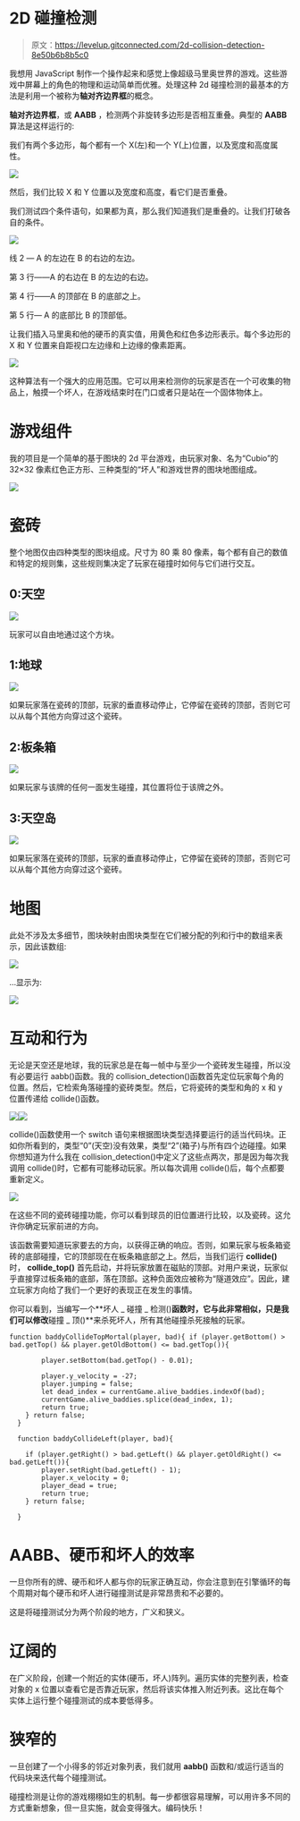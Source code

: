# 2D 碰撞检测

> 原文：<https://levelup.gitconnected.com/2d-collision-detection-8e50b6b8b5c0>

我想用 JavaScript 制作一个操作起来和感觉上像超级马里奥世界的游戏。这些游戏中屏幕上的角色的物理和运动简单而优雅。处理这种 2d 碰撞检测的最基本的方法是利用一个被称为**轴对齐边界框**的概念。

**轴对齐边界框**，或 **AABB** ，检测两个非旋转多边形是否相互重叠。典型的 **AABB** 算法是这样运行的:

我们有两个多边形，每个都有一个 X(左)和一个 Y(上)位置，以及宽度和高度属性。

![](img/95751a7dfadefff9329ace5f259dd459.png)

然后，我们比较 X 和 Y 位置以及宽度和高度，看它们是否重叠。

我们测试四个条件语句，如果都为真，那么我们知道我们是重叠的。让我们打破各自的条件。

![](img/3094ed0cb23fe455b9940d4a5623d5a4.png)

线 2 — A 的左边在 B 的右边的左边。

第 3 行——A 的右边在 B 的左边的右边。

第 4 行——A 的顶部在 B 的底部之上。

第 5 行— A 的底部比 B 的顶部低。

让我们插入马里奥和他的硬币的真实值，用黄色和红色多边形表示。每个多边形的 X 和 Y 位置来自距视口左边缘和上边缘的像素距离。

![](img/0f4cf5e0b9f1d7405ce30576d201b17c.png)

这种算法有一个强大的应用范围。它可以用来检测你的玩家是否在一个可收集的物品上，触摸一个坏人，在游戏结束时在门口或者只是站在一个固体物体上。

# 游戏组件

我的项目是一个简单的基于图块的 2d 平台游戏，由玩家对象、名为“Cubio”的 32×32 像素红色正方形、三种类型的“坏人”和游戏世界的图块地图组成。

![](img/9117c21413ee8d58ee6c6c0f61635807.png)

# 瓷砖

整个地图仅由四种类型的图块组成。尺寸为 80 乘 80 像素，每个都有自己的数值和特定的规则集，这些规则集决定了玩家在碰撞时如何与它们进行交互。

## 0:天空

![](img/f2d21ecd8139eb19e7a8b46612b17c83.png)

玩家可以自由地通过这个方块。

## 1:地球

![](img/603a43abc4d3319b7f90eb33f573c844.png)

如果玩家落在瓷砖的顶部，玩家的垂直移动停止，它停留在瓷砖的顶部，否则它可以从每个其他方向穿过这个瓷砖。

## 2:板条箱

![](img/58ffda50c57bd8b9c5db111944cea099.png)

如果玩家与该牌的任何一面发生碰撞，其位置将位于该牌之外。

## 3:天空岛

![](img/ad959096dac65909adbacc16b2e706b6.png)

如果玩家落在瓷砖的顶部，玩家的垂直移动停止，它停留在瓷砖的顶部，否则它可以从每个其他方向穿过这个瓷砖。

# 地图

此处不涉及太多细节，图块映射由图块类型在它们被分配的列和行中的数组来表示，因此该数组:

![](img/d176028a0ee583e5628062c48ee2c0df.png)

…显示为:

![](img/82f0200b477610f2f1dca42610616d16.png)

# 互动和行为

无论是天空还是地球，我的玩家总是在每一帧中与至少一个瓷砖发生碰撞，所以没有必要运行 aabb()函数。我的 collision_detection()函数首先定位玩家每个角的位置。然后，它检索角落碰撞的瓷砖类型。然后，它将瓷砖的类型和角的 x 和 y 位置传递给 collide()函数。

![](img/ecd112c1918ca5eabac05a16cf64934d.png)![](img/06904c859126ef67314fa13dedfa332e.png)

collide()函数使用一个 switch 语句来根据图块类型选择要运行的适当代码块。正如你所看到的，类型“0”(天空)没有效果，类型“2”(箱子)与所有四个边碰撞。如果你想知道为什么我在 collision_detection()中定义了这些点两次，那是因为每次我调用 collide()时，它都有可能移动玩家。所以每次调用 collide()后，每个点都要重新定义。

![](img/9850747202c34e4e86de10e3346e2619.png)

在这些不同的瓷砖碰撞功能，你可以看到球员的旧位置进行比较，以及瓷砖。这允许你确定玩家前进的方向。

该函数需要知道玩家要去的方向，以获得正确的响应。否则，如果玩家与板条箱瓷砖的底部碰撞，它的顶部现在在板条箱底部之上。然后，当我们运行 **collide()** 时， **collide_top()** 首先启动，并将玩家放置在磁贴的顶部。对用户来说，玩家似乎直接穿过板条箱的底部，落在顶部。这种负面效应被称为“隧道效应”。因此，建立玩家方向给了我们一个更好的表现正在发生的事情。

你可以看到，当编写一个**坏人 _ 碰撞 _ 检测()**函数时，它与此非常相似，只是我们可以修改**碰撞 _ 顶()**来杀死坏人，所有其他碰撞杀死接触的玩家。

```
function baddyCollideTopMortal(player, bad){ if (player.getBottom() > bad.getTop() && player.getOldBottom() <= bad.getTop()){

        player.setBottom(bad.getTop() - 0.01);

        player.y_velocity = -27;
        player.jumping = false;
        let dead_index = currentGame.alive_baddies.indexOf(bad);
        currentGame.alive_baddies.splice(dead_index, 1);
        return true;
    } return false;
  }

  function baddyCollideLeft(player, bad){

    if (player.getRight() > bad.getLeft() && player.getOldRight() <= bad.getLeft()){
        player.setRight(bad.getLeft() - 1);
        player.x_velocity = 0;
        player_dead = true;
        return true;
    } return false;

  }
```

# AABB、硬币和坏人的效率

一旦你所有的牌、硬币和坏人都与你的玩家正确互动，你会注意到在引擎循环的每个周期对每个硬币和坏人进行碰撞测试是非常昂贵和不必要的。

这是将碰撞测试分为两个阶段的地方，广义和狭义。

# 辽阔的

在广义阶段，创建一个附近的实体(硬币，坏人)阵列。遍历实体的完整列表，检查对象的 x 位置以查看它是否靠近玩家，然后将该实体推入附近列表。这比在每个实体上运行整个碰撞测试的成本要低得多。

# 狭窄的

一旦创建了一个小得多的邻近对象列表，我们就用 **aabb()** 函数和/或运行适当的代码块来迭代每个碰撞测试。

碰撞检测是让你的游戏栩栩如生的机制。每一步都很容易理解，可以用许多不同的方式重新想象，但一旦实施，就会变得强大。编码快乐！